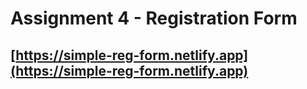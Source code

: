# Assignment 4 - Registration Form

## [https://simple-reg-form.netlify.app](https://simple-reg-form.netlify.app)
